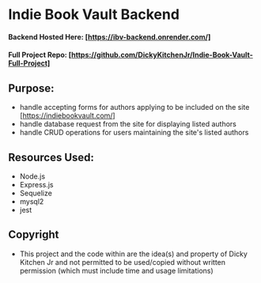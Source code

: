 # Indie Book Vault Backend
#### Backend Hosted Here: [https://ibv-backend.onrender.com/]
#### Full Project Repo: [https://github.com/DickyKitchenJr/Indie-Book-Vault-Full-Project]

## Purpose:
- handle accepting forms for authors applying to be included on the site [https://indiebookvault.com/]
- handle database request from the site for displaying listed authors
- handle CRUD operations for users maintaining the site's listed authors

## Resources Used: 
- Node.js
- Express.js
- Sequelize
- mysql2
- jest

## Copyright
- This project and the code within are the idea(s) and property of Dicky Kitchen Jr and not permitted to be used/copied without written permission (which must include time and usage limitations)